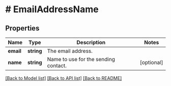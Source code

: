 # # EmailAddressName

## Properties

Name | Type | Description | Notes
------------ | ------------- | ------------- | -------------
**email** | **string** | The email address. |
**name** | **string** | Name to use for the sending contact. | [optional]

[[Back to Model list]](../../README.md#models) [[Back to API list]](../../README.md#endpoints) [[Back to README]](../../README.md)
